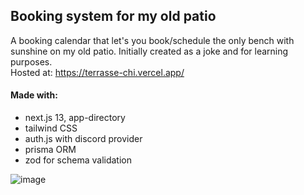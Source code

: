 ## Booking system for my old patio
A booking calendar that let's you book/schedule the only bench with sunshine on my old patio. Initially created as a joke and for learning purposes. <br>
Hosted at: https://terrasse-chi.vercel.app/
#### Made with:
- next.js 13, app-directory
- tailwind CSS
- auth.js with discord provider
- prisma ORM
- zod for schema validation

![image](https://github.com/NixEngh/terrasse/assets/12300712/1ef235cb-28fc-47d1-9e7d-9cbeb899f2d0)
